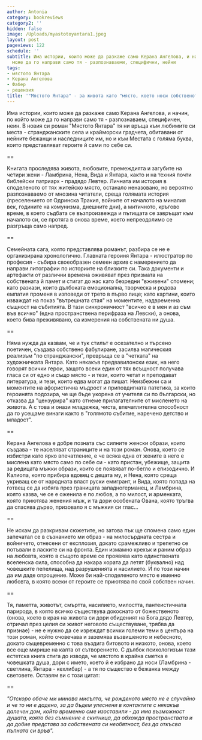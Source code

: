 ```yaml
---
author: Antonia
category: bookreviews
category2: ''
hidden: false
image: /Uploads/myastotoyantara1.jpeg
layout: post
pageviews: 122
schedule: ''
subtitle: Има истории, които може да разкаже само Керана Ангелова, и начин, по който
  може да го направи само тя - разпознаваеми, специфични, нейни
tags:
- мястото Янтара
- Керана Ангелова
- Фабер
- рецензия
title: '"Мястото Янтара" - за живота като "място, което носи собственото ни име"'
---
```


Има истории, които може да разкаже само Керана Ангелова, и начин, по който може да го направи само тя - разпознаваем, специфичен, неин. В новия си роман "Мястото Янтара" тя ни връща към любимите си места - странджанските села и крайморски градчета, обитавани от нейните бежанци и наследниците им, но и към Местата с голяма буква, които представляват героите й сами по себе си. 

\==

Книгата проследява живота, любовите, премеждията и загубите на четири жени - Ламбрина, Нена, Вида и Янтара, както и на техния почти библейски патриарх - прадядо Левтер. Личната им история в споделеното от тях житейско място, останало неназовано, но вероятно разпознаваемо от мнозина читатели, среща голямата история (преселението от Одринска Тракия, войните от началото на миналия век, годините на комунизма, днешните дни), а митичното, кръгово време, в което съдбата се възпроизвежда и пътищата се завръщат към началото си, се протяга в онова време, което непреодолимо се разгръща само напред. 

\==

Семейната сага, която представлява романът, разбира се не е организирана хронологично. Главната героиня Янтара - илюстратор по професия - събира своеобразен семеен архив с намерението да направи литографии по историите на близките си. Така документи и артефакти от различни времена оживяват през призмата на собствената й памет и стигат до нас като безредни "вживени" спомени; като разкази, които дълбоката емоционална, творческа и родова емпатия променя в изповеди от трето в първо лице; като картини, които изваждат на показ "вътрешната стая" на моментите, надвременна същност на събитията. В тази синхроничност "всичко е в мен и аз съм във всичко" (една пространствена перифраза на Левски), а онова, което бива преживявано, са измерения на собствената ни душа.

\==

Няма нужда да казвам, че и тук стилът е осезателно и търсено поетичен, създава собствено фабулиране, засилва магическия реализъм "по странджански", превръща се в "четката" на художничката Янтара. Като някакъв предвавилонски език, на него говорят всички герои, защото всеки един от тях всъщност получава гласа си от едно и също място - и тези, които четат и преподават литература, и тези, които едва могат да пишат. Неизбежни са и моментите на афористична мъдрост и приповдигната патетика, за които героинята подозира, че ще бъде укорена от учителя си по български, но отказва да "цензурира" като отнеме прилагателните от мисленето на живота. А с това и онази младежка, чиста, впечатлителна способност да го усещаме винаги както в "голямото събитие, наречено детство и младост".

\==

Керана Ангелова е добре позната със силните женски образи, които създава - те населяват страниците и на този роман. Онова, което се избистри като ярко впечатление, е че всяка една от жените в него е мислена като място само по себе си - като пристан, убежище, защита за редицата мъжки образи, които се появяват по-бегло и епизодично. И Калиопа, която прибира вдовец с децата му, и Нена, която среща укриващ се от народната власт руски емигрант, и Вида, която попада на готвещ се да избяга през границата западногерманец, и Ламбрина, която казва, че се е оженила е по любов, а по милост, и арменката, която приютява женения мъж, и та дори особената Ована, която тръгва да спасява дърво, призовало я с мъжкия си глас... 

\==

Не искам да разкривам сюжетите, но затова пък ще спомена само един запечатал се в съзнанието ми образ - на милосърдната сестра и войничето, отнесени от експлозия, докато срамежливо и трепетно се потъвали в ласките си на фронта. Един измамно крехък и раним образ на любовта, която в същото време се проявява като единствената вселенска сила, способна да накара хората да летят (буквално) над човешките пепелища, над разрушенията и насилието. И по този начин да им даде опрощение. Може би най-споделеното място е именно любовта, в която всеки от героите се приютява по свой собствен начин.

\==

Тя, паметта, животът, смъртта, насилието, милостта, пантеистичната парирода, в която всичко съществува докоснато от божественото (онова, което в края на живота си дори обиденият на Бога дядо Левтер, отричал през целия си живот неговото съществуване, трябва да признае) - не е нужно да се изреждат всички големи теми в центъра на този роман, който очовечава и заземява възвишеното и небесното, докато същевременно с това въздига битовото и низкото, онова, което все още мирише на калта от сътворението. С дълбок психологизъм тази естетска книга стига до извода, че мястото в крайна сметка е човешката душа, дори с името, което й е избрано да носи (Ламбрина - светлина, Янтара - кехлибар) - а тя по същество е бежанка между световете. Оставям ви с този цитат:

\==

*"Отскоро обаче ми минава мисълта, че рожденото място не е случайно и че то ни е дадено, за да бъдем улеснени в контактите с някакъв далечен дом, който временно сме изоставили - да има възможност душата, която без съмнение е скитница, да обхожда пространствата и да добие представа за собствената си необятност, без да откъсва пъпната си връв".*